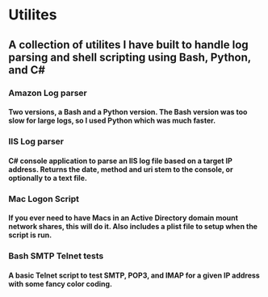 # Utilites 

## A collection of utilites I have built to handle log parsing and shell scripting using Bash, Python, and C#

### Amazon Log parser
#### Two versions, a Bash and a Python version. The Bash version was too slow for large logs, so I used Python which was much faster.

### IIS Log parser
#### C# console application to parse an IIS log file based on a target IP address. Returns the date, method and uri stem to the console, or optionally to a text file.

### Mac Logon Script
#### If you ever need to have Macs in an Active Directory domain mount network shares, this will do it. Also includes a plist file to setup when the script is run.

### Bash SMTP Telnet tests
#### A basic Telnet script to test SMTP, POP3, and IMAP for a given IP address with some fancy color coding.
